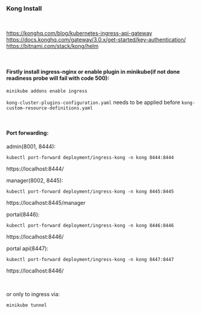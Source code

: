 ### Kong Install

<br>

https://konghq.com/blog/kubernetes-ingress-api-gateway
https://docs.konghq.com/gateway/3.0.x/get-started/key-authentication/
https://bitnami.com/stack/kong/helm

<br>

#### Firstly install ingress-nginx or enable plugin in minikube(if not done readiness probe will fail with code 500):
```
minikube addons enable ingress
```
`kong-cluster-plugins-configuration.yaml` needs to be applied before `kong-custom-resource-definitions.yaml`

<br>

#### Port forwarding:
admin(8001, 8444):
```
kubectl port-forward deployment/ingress-kong -n kong 8444:8444
```
https://localhost:8444/

manager(8002, 8445):
```
kubectl port-forward deployment/ingress-kong -n kong 8445:8445
```
https://localhost:8445/manager

portal(8446):
```
kubectl port-forward deployment/ingress-kong -n kong 8446:8446
```
https://localhost:8446/

portal api(8447):
```
kubectl port-forward deployment/ingress-kong -n kong 8447:8447
```
https://localhost:8446/

<br>

or only to ingress via:
```
minikube tunnel
```
